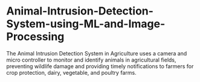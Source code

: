 # Animal-Intrusion-Detection-System-using-ML-and-Image-Processing
The Animal Intrusion Detection System in Agriculture uses a camera and micro controller to monitor and identify animals in agricultural fields, preventing wildlife damage and providing timely notifications to farmers for crop protection, dairy, vegetable, and poultry farms.
